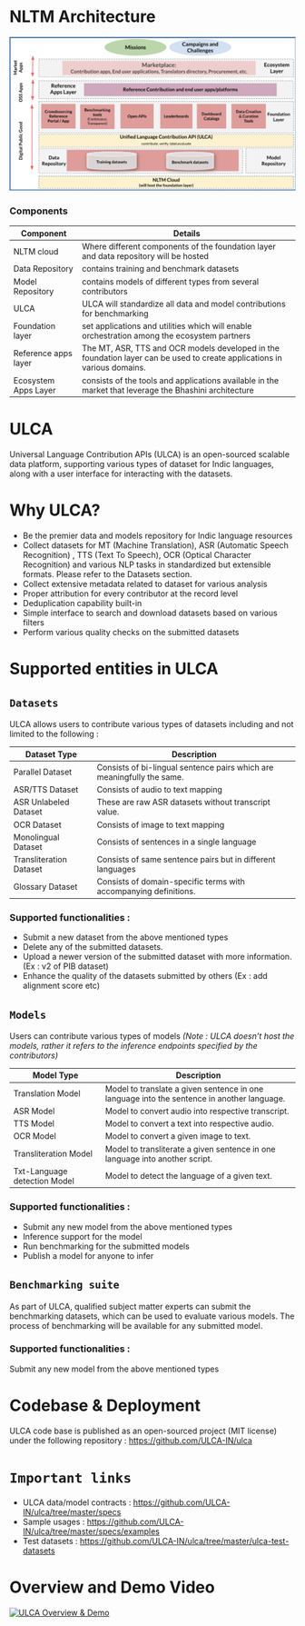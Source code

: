 # NLTM Architecture


![NLTM Architecture](https://raw.githubusercontent.com/ULCA-IN/ulca/develop/ulca-documentation/images/nltm_architecture.png)

### Components  ###

Component     | Details
--------------| -------------
NLTM cloud  | Where different components of the foundation layer and data repository will be hosted
Data Repository  | contains training and benchmark datasets
Model Repository  | contains models of different types from several contributors
ULCA |  ULCA will standardize all data and model contributions for benchmarking
Foundation layer | set applications and utilities which will enable orchestration among the ecosystem partners
Reference apps layer | The MT, ASR, TTS and OCR models developed in the foundation layer can be used to create applications in various domains.
Ecosystem Apps Layer | consists of the tools and applications available in the market that leverage the Bhashini architecture


# ULCA #
Universal Language Contribution APIs (ULCA) is an open-sourced scalable data platform, supporting various types of dataset for Indic languages, along with a user interface for interacting with the datasets.




# Why ULCA?
* Be the premier data and models repository for Indic language resources
* Collect datasets for MT (Machine Translation), ASR (Automatic Speech Recognition) , TTS (Text To Speech), OCR (Optical Character Recognition) and various NLP tasks in standardized but extensible formats. Please refer to the Datasets section.
* Collect extensive metadata related to dataset for various analysis
* Proper attribution for every contributor at the record level
* Deduplication capability built-in
* Simple interface to search and download datasets based on various filters
* Perform various quality checks on the submitted datasets


# Supported entities in ULCA
## `Datasets`
ULCA allows users to contribute various types of datasets including and not limited to the following :

Dataset Type  | Description
------------- | -------------
Parallel Dataset  | Consists of bi-lingual sentence pairs which are meaningfully the same.
ASR/TTS Dataset  | Consists of audio to text mapping
ASR Unlabeled Dataset | These are raw ASR datasets without transcript value.
OCR Dataset | Consists of image to text mapping
Monolingual Dataset | Consists of sentences in a single language
Transliteration Dataset  | Consists of same sentence pairs but in different languages
Glossary Dataset  | Consists of domain-specific terms with accompanying definitions.

### Supported functionalities :
* Submit a new dataset from the above mentioned types
* Delete any of the submitted datasets.
* Upload a newer version of the submitted dataset with more information. (Ex : v2 of PIB dataset)
* Enhance the quality of the datasets submitted by others (Ex : add alignment score etc)


## `Models`
Users can contribute various types of models 
*(Note : ULCA doesn’t host the models, rather it refers to the inference endpoints specified by the contributors)*

Model Type  | Description
------------- | -------------
Translation Model |  Model to translate a given sentence in one language into the sentence in another language.
ASR Model | Model to convert audio into respective transcript.
TTS Model | Model to convert a text into respective audio.
OCR Model | Model to convert a given image to text.
Transliteration Model |  Model to transliterate a given sentence in one language into another script.
Txt-Language detection Model | Model to detect the language of a given text. 


### Supported functionalities :
* Submit any new model from the above mentioned types
* Inference support for the model
* Run benchmarking for the submitted models
* Publish a model for anyone to infer


## `Benchmarking suite`
As part of ULCA, qualified subject matter experts can submit the benchmarking datasets, which can be used to evaluate various models. The process of benchmarking will be available for any submitted model.

### Supported functionalities :
Submit any new model from the above mentioned types


# Codebase & Deployment 
ULCA code base is published as an open-sourced project (MIT license) under the following repository :
https://github.com/ULCA-IN/ulca 

# `Important links`
* ULCA data/model contracts : https://github.com/ULCA-IN/ulca/tree/master/specs  
* Sample usages : https://github.com/ULCA-IN/ulca/tree/master/specs/examples 
* Test datasets : https://github.com/ULCA-IN/ulca/tree/master/ulca-test-datasets  

# Overview and Demo Video
[![ULCA Overview & Demo](https://img.youtube.com/vi/vyOOAViD6Sk/0.jpg)](https://youtu.be/vyOOAViD6Sk)
